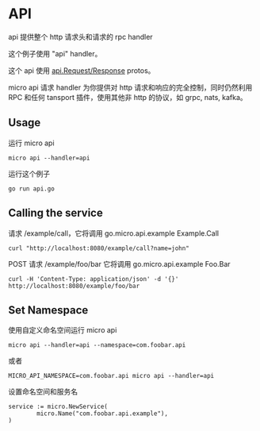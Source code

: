 # API

api 提供整个 http 请求头和请求的 rpc handler

这个例子使用 "api" handler。

这个 api 使用 [api.Request/Response](https://github.com/micro/go-api/blob/master/proto/api.proto) protos。


micro api 请求 handler 为你提供对 http 请求和响应的完全控制，同时仍然利用 RPC 和任何 tansport 插件，使用其他非 http 的协议，如 grpc, nats, kafka。
                                                      
## Usage

运行 micro api

```
micro api --handler=api
```

运行这个例子

```
go run api.go
```


## Calling the service

请求 /example/call，它将调用 go.micro.api.example Example.Call

```
curl "http://localhost:8080/example/call?name=john"
```

POST 请求 /example/foo/bar 它将调用 go.micro.api.example Foo.Bar

```
curl -H 'Content-Type: application/json' -d '{}' http://localhost:8080/example/foo/bar
```

## Set Namespace

使用自定义命名空间运行 micro api

```
micro api --handler=api --namespace=com.foobar.api
```

或者
```
MICRO_API_NAMESPACE=com.foobar.api micro api --handler=api
```

设置命名空间和服务名

```
service := micro.NewService(
        micro.Name("com.foobar.api.example"),
)
```   
